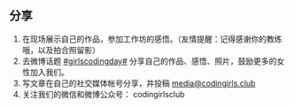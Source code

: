 ## 分享

1. 在现场展示自己的作品，参加工作坊的感悟。（友情提醒：记得感谢你的教练哦，以及拍合照留影）
2. 去微博话题 [#girlscodingday#](http://weibo.com/p/10080837a8e57044d1ce5e8ee3b249f6772e41?k=girlscodingday&from=501&_from_=huati_topic) 分享自己的作品、感悟、照片，鼓励更多的女性加入我们。
3. 写文章在自己的社交媒体帐号分享，并投稿 media@codingirls.club
4. 关注我们的微信和微博公众号： codingirlsclub